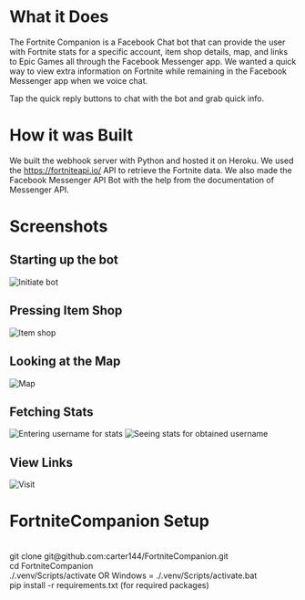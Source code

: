# What it Does

The Fortnite Companion is a Facebook Chat bot that can provide the user with Fortnite stats for a specific account, item shop details, map, and links to Epic Games all through the Facebook Messenger app. We wanted a quick way to view extra information on Fortnite while remaining in the Facebook Messenger app when we voice chat.

Tap the quick reply buttons to chat with the bot and grab quick info.

# How it was Built

We built the webhook server with Python and hosted it on Heroku. We used the https://fortniteapi.io/ API to retrieve the Fortnite data. We also made the Facebook Messenger API Bot with the help from the documentation of Messenger API.

# Screenshots

## Starting up the bot

![Initiate bot](./screenshots/Initiate.png)

## Pressing Item Shop

![Item shop](./screenshots/item_shop.png)

## Looking at the Map

![Map](./screenshots/map.png)

## Fetching Stats

![Entering username for stats](./screenshots/stats_1_of_2.png)
![Seeing stats for obtained username](./screenshots/stats_2_of_2.png)

## View Links

![Visit](./screenshots/visit.png)

# FortniteCompanion Setup

<br>
git clone git@github.com:carter144/FortniteCompanion.git
<br>
cd FortniteCompanion
<br>
./.venv/Scripts/activate OR Windows = ./.venv/Scripts/activate.bat
<br>
pip install -r requirements.txt (for required packages)
